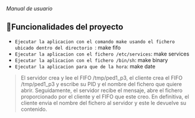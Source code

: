 <em> Manual de usuario </em>

## :hammer:Funcionalidades del proyecto

- `Ejecutar la aplicacion con el comando make usando el fichero ubicado dentro del directorio `: make fifo 
- `Ejecutar la aplicacion con el fichero /etc/services`: make services 
- `Ejecutar la aplicacion con el fichero /bin/sh`: make binary 
- `Ejecutar la aplicacion para que de la hora`: make date

<blockquote><p> El servidor crea y lee el FIFO /tmp/ped1_p3, el cliente crea el FIFO /tmp/ped1_p3 y escribe su PID y el nombre del fichero que quiere abrir. Seguidamente, el servidor recibe el mensaje, abre el fichero proporcionado por el cliente y el FIFO que este creo. En definitiva, el cliente envia el nombre del fichero al servidor y este le devuelve su contenido. </p> </blockquote>






